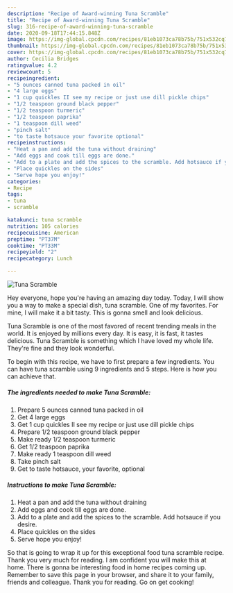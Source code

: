```yaml
---
description: "Recipe of Award-winning Tuna Scramble"
title: "Recipe of Award-winning Tuna Scramble"
slug: 316-recipe-of-award-winning-tuna-scramble
date: 2020-09-18T17:44:15.848Z
image: https://img-global.cpcdn.com/recipes/81eb1073ca78b75b/751x532cq70/tuna-scramble-recipe-main-photo.jpg
thumbnail: https://img-global.cpcdn.com/recipes/81eb1073ca78b75b/751x532cq70/tuna-scramble-recipe-main-photo.jpg
cover: https://img-global.cpcdn.com/recipes/81eb1073ca78b75b/751x532cq70/tuna-scramble-recipe-main-photo.jpg
author: Cecilia Bridges
ratingvalue: 4.2
reviewcount: 5
recipeingredient:
- "5 ounces canned tuna packed in oil"
- "4 large eggs"
- "1 cup quickles II see my recipe or just use dill pickle chips"
- "1/2 teaspoon ground black pepper"
- "1/2 teaspoon turmeric"
- "1/2 teaspoon paprika"
- "1 teaspoon dill weed"
- "pinch salt"
- "to taste hotsauce your favorite optional"
recipeinstructions:
- "Heat a pan and add the tuna without draining"
- "Add eggs and cook till eggs are done."
- "Add to a plate and add the spices to the scramble. Add hotsauce if you desire."
- "Place quickles on the sides"
- "Serve hope you enjoy!"
categories:
- Recipe
tags:
- tuna
- scramble

katakunci: tuna scramble 
nutrition: 105 calories
recipecuisine: American
preptime: "PT37M"
cooktime: "PT33M"
recipeyield: "2"
recipecategory: Lunch

---
```



![Tuna Scramble](https://img-global.cpcdn.com/recipes/81eb1073ca78b75b/751x532cq70/tuna-scramble-recipe-main-photo.jpg)

Hey everyone, hope you're having an amazing day today. Today, I will show you a way to make a special dish, tuna scramble. One of my favorites. For mine, I will make it a bit tasty. This is gonna smell and look delicious.

Tuna Scramble is one of the most favored of recent trending meals in the world. It is enjoyed by millions every day. It is easy, it is fast, it tastes delicious. Tuna Scramble is something which I have loved my whole life. They're fine and they look wonderful.




To begin with this recipe, we have to first prepare a few ingredients. You can have tuna scramble using 9 ingredients and 5 steps. Here is how you can achieve that.

<!--inarticleads1-->

##### The ingredients needed to make Tuna Scramble:

1. Prepare 5 ounces canned tuna packed in oil
1. Get 4 large eggs
1. Get 1 cup quickles II see my recipe or just use dill pickle chips
1. Prepare 1/2 teaspoon ground black pepper
1. Make ready 1/2 teaspoon turmeric
1. Get 1/2 teaspoon paprika
1. Make ready 1 teaspoon dill weed
1. Take pinch salt
1. Get to taste hotsauce, your favorite, optional




<!--inarticleads2-->

##### Instructions to make Tuna Scramble:

1. Heat a pan and add the tuna without draining
1. Add eggs and cook till eggs are done.
1. Add to a plate and add the spices to the scramble. Add hotsauce if you desire.
1. Place quickles on the sides
1. Serve hope you enjoy!




So that is going to wrap it up for this exceptional food tuna scramble recipe. Thank you very much for reading. I am confident you will make this at home. There is gonna be interesting food in home recipes coming up. Remember to save this page in your browser, and share it to your family, friends and colleague. Thank you for reading. Go on get cooking!
